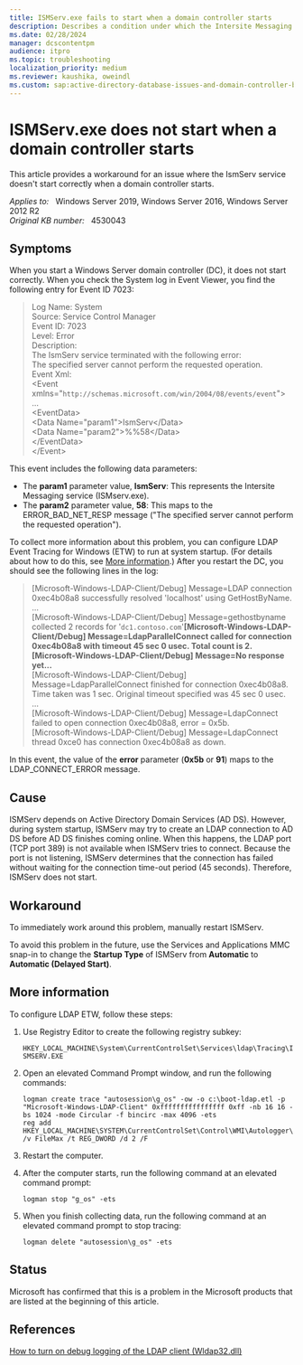 ```yaml
---
title: ISMServ.exe fails to start when a domain controller starts
description: Describes a condition under which the Intersite Messaging Service does not start correctly when a domain controller starts. Provides a workaround.
ms.date: 02/28/2024
manager: dcscontentpm
audience: itpro
ms.topic: troubleshooting
localization_priority: medium
ms.reviewer: kaushika, oweindl
ms.custom: sap:active-directory-database-issues-and-domain-controller-boot-failures, csstroubleshoot
---
```

# ISMServ.exe does not start when a domain controller starts

This article provides a workaround for an issue where the IsmServ service doesn't start correctly when a domain controller starts.

_Applies to:_ &nbsp; Windows Server 2019, Windows Server 2016, Windows Server 2012 R2  
_Original KB number:_ &nbsp; 4530043

## Symptoms

When you start a Windows Server domain controller (DC), it does not start correctly. When you check the System log in Event Viewer, you find the following entry for Event ID 7023:

> Log Name:      System  
Source:        Service Control Manager​  
Event ID:      7023​  
Level:         Error​  
Description:​  
The IsmServ service terminated with the following error:  
The specified server cannot perform the requested operation.​  
Event Xml:​  
\<Event xmlns="`http://schemas.microsoft.com/win/2004/08/events/event`"\>  
\...​  
  \<EventData\>​  
    \<Data Name="param1"\>IsmServ\</Data\>​  
    \<Data Name="param2"\>%%58\</Data\>​  
  \</EventData\>​  
\</Event\>​

This event includes the following data parameters:

- The **param1** parameter value, **IsmServ**: This represents the Intersite Messaging service (ISMserv.exe).
- The **param2** parameter value, **58**: This maps to the ERROR_BAD_NET_RESP message ("The specified server cannot perform the requested​ operation").

To collect more information about this problem, you can configure LDAP Event Tracing for Windows (ETW) to run at system startup. (For details about how to do this, see [More information](#more-information).) After you restart the DC, you should see the following lines in the log:

> [Microsoft-Windows-LDAP-Client/Debug] Message=LDAP connection 0xec4b08a8 successfully resolved 'localhost' using GetHostByName.  
...  
[Microsoft-Windows-LDAP-Client/Debug] Message=gethostbyname collected 2 records for '`dc1.contoso.com`'**[Microsoft-Windows-LDAP-Client/Debug] Message=LdapParallelConnect called for connection 0xec4b08a8 with timeout 45 sec 0 usec.  Total count is 2.**  
**[Microsoft-Windows-LDAP-Client/Debug] Message=No response yet...**  
[Microsoft-Windows-LDAP-Client/Debug] Message=LdapParallelConnect finished for connection 0xec4b08a8.  Time taken was 1 sec.  Original timeout specified was 45 sec 0 usec.  
...  
[Microsoft-Windows-LDAP-Client/Debug] Message=LdapConnect failed to open connection 0xec4b08a8, error = 0x5b.  
[Microsoft-Windows-LDAP-Client/Debug] Message=LdapConnect thread 0xce0 has connection 0xec4b08a8 as down.

In this event, the value of the **error** parameter (**0x5b** or **91**) maps to the LDAP_CONNECT_ERROR message.

## Cause

ISMServ depends on Active Directory Domain Services (AD DS). However, during system startup, ISMServ may try to create an LDAP connection to AD DS before AD DS finishes coming online. When this happens, the LDAP port (TCP port 389) is not available when ISMServ tries to connect. Because the port is not listening, ISMServ determines that the connection has failed without waiting for the connection time-out period (45 seconds). Therefore, ISMServ does not start.

## Workaround

To immediately work around this problem, manually restart ISMServ.

To avoid this problem in the future, use the Services and Applications MMC snap-in to change the **Startup Type** of ISMServ from **Automatic** to **Automatic (Delayed Start)**.

## More information

To configure LDAP ETW, follow these steps:

1. Use Registry Editor to create the following registry subkey:

    `HKEY_LOCAL_MACHINE\System\CurrentControlSet\Services\ldap\Tracing\ISMSERV.EXE`

2. Open an elevated Command Prompt window, and run the following commands:

    ```console
    logman create trace "autosession\g_os" -ow -o c:\boot-ldap.etl -p "Microsoft-Windows-LDAP-Client" 0xffffffffffffffff 0xff -nb 16 16 -bs 1024 -mode Circular -f bincirc -max 4096 -ets
    reg add HKEY_LOCAL_MACHINE\SYSTEM\CurrentControlSet\Control\WMI\Autologger\g_os /v FileMax /t REG_DWORD /d 2 /F
    ```

3. Restart the computer.

4. After the computer starts, run the following command at an elevated command prompt:

    ```console
    logman stop "g_os" -ets
    ```

5. When you finish collecting data, run the following command at an elevated command prompt to stop tracing:

    ```console
    logman delete "autosession\g_os" -ets
    ```

## Status

Microsoft has confirmed that this is a problem in the Microsoft products that are listed at the beginning of this article.

## References

[How to turn on debug logging of the LDAP client (Wldap32.dll)](https://support.microsoft.com/help/325616)
